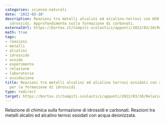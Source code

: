 ```yaml
---
categories: scienze-naturali
date: '2022-03-10'
description: Reazioni tra metalli alcalini ed alcalino-terrosi con H20 per formare
  idrossidi. Approfondimento sulla formazione di carbonati.
externalUrl: https://bortox.it/Compiti-scolastici/appunti/2022/03/10/Relazione-chimica.html
math: true
tags:
- reazioni
- metalli
- alcalini
- idrossido
- ossido
- esperimento
- relazione
- laboratorio
- ossidazione
title: Reazioni tra metalli alcalini ed alcalino terrosi ossidati con acqua deionizzata
  per la formazione di idrossidi
type: redirect
target: https://bortox.it/Compiti-scolastici/appunti/2022/03/10/Relazione-chimica.html
---
```


Relazione di chimica sulla formazione di idrossidi e carbonati. Reazioni tra metalli alcalini ed alcalino terrosi ossidati con acqua deionizzata.